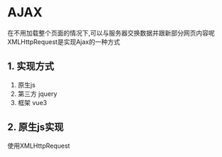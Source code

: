 # AJAX
在不用加载整个页面的情况下,可以与服务器交换数据并跟新部分网页内容呢
XMLHttpRequest是实现Ajax的一种方式
## 1. 实现方式
1. 原生js
2. 第三方 jquery
3. 框架 vue3
## 2. 原生js实现
使用XMLHttpRequest
